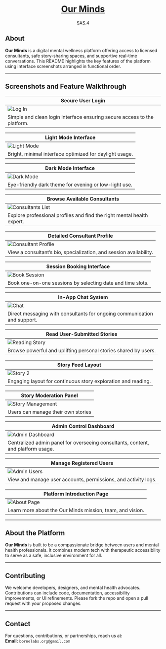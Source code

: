 <div align="center">


# [Our Minds](https://our-minds.github.io/) 

SAS.4

</div>

## About

**Our Minds** is a digital mental wellness platform offering access to licensed consultants, safe story-sharing spaces, and supportive real-time conversations. This README highlights the key features of the platform using interface screenshots arranged in functional order.

---

## Screenshots and Feature Walkthrough

| **Secure User Login** |
|------------------------|
| ![Log In](https://github.com/Our-Minds/Assets/blob/main/Images/Screenshots/Log%20in.png) |
| Simple and clean login interface ensuring secure access to the platform. |

| **Light Mode Interface** |
|--------------------------|
| ![Light Mode](https://github.com/Our-Minds/Assets/blob/main/Images/Screenshots/Light%20Mode.png) |
| Bright, minimal interface optimized for daylight usage. |

| **Dark Mode Interface** |
|-------------------------|
| ![Dark Mode](https://github.com/Our-Minds/Assets/blob/main/Images/Screenshots/dark%20Mode.png) |
| Eye-friendly dark theme for evening or low-light use. |

| **Browse Available Consultants** |
|----------------------------------|
| ![Consultants List](https://github.com/Our-Minds/Assets/blob/main/Images/Screenshots/Cosultants%20.png) |
| Explore professional profiles and find the right mental health expert. |

| **Detailed Consultant Profile** |
|---------------------------------|
| ![Consultant Profile](https://github.com/Our-Minds/Assets/blob/main/Images/Screenshots/Cosultant%20profile%201.png) |
| View a consultant’s bio, specialization, and session availability. |

| **Session Booking Interface** |
|-------------------------------|
| ![Book Session](https://github.com/Our-Minds/Assets/blob/main/Images/Screenshots/Book%20session%201.png) |
| Book one-on-one sessions by selecting date and time slots. |

| **In-App Chat System** |
|-------------------------|
| ![Chat](https://github.com/Our-Minds/Assets/blob/main/Images/Screenshots/Our%20Minds%20Chat.png) |
| Direct messaging with consultants for ongoing communication and support. |

| **Read User-Submitted Stories** |
|---------------------------------|
| ![Reading Story](https://github.com/Our-Minds/Assets/blob/main/Images/Screenshots/Reading%20Story.png) |
| Browse powerful and uplifting personal stories shared by users. |

| **Story Feed Layout** |
|------------------------|
| ![Story 2](https://github.com/Our-Minds/Assets/blob/main/Images/Screenshots/Story%202.png) |
| Engaging layout for continuous story exploration and reading. |

| **Story Moderation Panel** |
|----------------------------------|
| ![Story Management](https://github.com/Our-Minds/Assets/blob/main/Images/Screenshots/Story%20Mangement.png) |
| Users can manage their own stories |

| **Admin Control Dashboard** |
|-----------------------------|
| ![Admin Dashboard](https://github.com/Our-Minds/Assets/blob/main/Images/Screenshots/Admin%20Dashboard.png) |
| Centralized admin panel for overseeing consultants, content, and platform usage. |

| **Manage Registered Users** |
|-----------------------------|
| ![Admin Users](https://github.com/Our-Minds/Assets/blob/main/Images/Screenshots/Admin%20Dashboard%20Users.png) |
| View and manage user accounts, permissions, and activity logs. |

| **Platform Introduction Page** |
|--------------------------------|
| ![About Page](https://github.com/Our-Minds/Assets/blob/main/Images/Screenshots/About.png) |
| Learn more about the Our Minds mission, team, and vision. |

---

## About the Platform

**Our Minds** is built to be a compassionate bridge between users and mental health professionals. It combines modern tech with therapeutic accessibility to serve as a safe, inclusive environment for all.

---

## Contributing

We welcome developers, designers, and mental health advocates. Contributions can include code, documentation, accessibility improvements, or UI refinements. Please fork the repo and open a pull request with your proposed changes.

---

## Contact

For questions, contributions, or partnerships, reach us at:  
**Email:** `bornelabs.org@gmail.com`
